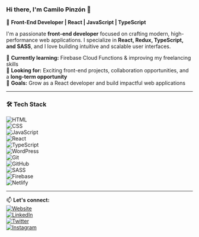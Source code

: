 ### Hi there, I'm Camilo Pinzón 👋  

🚀 **Front-End Developer | React | JavaScript | TypeScript**  

I'm a passionate **front-end developer** focused on crafting modern, high-performance web applications. I specialize in **React, Redux, TypeScript, and SASS**, and I love building intuitive and scalable user interfaces.  

🌱 **Currently learning:** Firebase Cloud Functions & improving my freelancing skills  
📌 **Looking for:** Exciting front-end projects, collaboration opportunities, and a **long-term opportunity**  
🎯 **Goals:** Grow as a React developer and build impactful web applications  

---

### 🛠️ Tech Stack  
![HTML](https://img.shields.io/badge/-HTML5-E34F26?style=flat-square&logo=html5&logoColor=white)  
![CSS](https://img.shields.io/badge/-CSS3-1572B6?style=flat-square&logo=css3&logoColor=white)  
![JavaScript](https://img.shields.io/badge/-JavaScript-F7DF1E?style=flat-square&logo=javascript&logoColor=black)  
![React](https://img.shields.io/badge/-React-61DAFB?style=flat-square&logo=react&logoColor=black)  
![TypeScript](https://img.shields.io/badge/-TypeScript-3178C6?style=flat-square&logo=typescript&logoColor=white)  
![WordPress](https://img.shields.io/badge/-WordPress-21759B?style=flat-square&logo=wordpress&logoColor=white)  
![Git](https://img.shields.io/badge/-Git-F05032?style=flat-square&logo=git&logoColor=white)  
![GitHub](https://img.shields.io/badge/-GitHub-181717?style=flat-square&logo=github&logoColor=white)  
![SASS](https://img.shields.io/badge/-SASS-CC6699?style=flat-square&logo=sass&logoColor=white)  
![Firebase](https://img.shields.io/badge/-Firebase-FFCA28?style=flat-square&logo=firebase&logoColor=black)  
![Netlify](https://img.shields.io/badge/-Netlify-00C7B7?style=flat-square&logo=netlify&logoColor=white)  

---

📫 **Let's connect:**  
[![Website](https://img.shields.io/badge/-Website-000?style=flat-square&logo=vercel&logoColor=white)](https://camilopinzon.netlify.app/)  
[![LinkedIn](https://img.shields.io/badge/-LinkedIn-0077B5?style=flat-square&logo=linkedin&logoColor=white)](https://www.linkedin.com/in/camilo-pinzon/)  
[![Twitter](https://img.shields.io/badge/-Twitter-1DA1F2?style=flat-square&logo=twitter&logoColor=white)](https://twitter.com/CamiloPinzonDev)  
[![Instagram](https://img.shields.io/badge/-Instagram-E4405F?style=flat-square&logo=instagram&logoColor=white)](https://www.instagram.com/camilopinzon_developer)  
